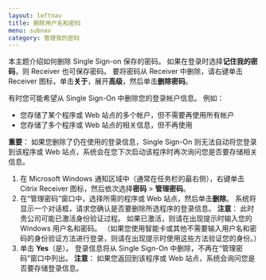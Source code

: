 ```yaml
---
layout: leftnav
title: 删除用户名和密码
menu: subnav
category: 管理我的密码
---
```


本主题介绍如何删除 Single Sign-on 保存的密码。 如果在登录时选择**记住我的密码**，则 Receiver 也可保存密码。 要将密码从 Receiver 中删除，请右键单击 Receiver 图标，单击**关于**，展开**高级**，然后单击**删除密码**。

有时您可能希望从 Single Sign-On 中删除您的登录帐户信息。 例如：

* 您存储了某个程序或 Web 站点的多个帐户，但不需要再使用所有帐户
* 您存储了多个程序或 Web 站点的相关信息，但不再使用

**重要**： 如果您删除了仍在使用的登录信息，Single Sign-On 则无法自动将您登录到该程序或 Web 站点，系统会在您下次启动该程序时再次询问您是否要存储相关信息。

1. 在 Microsoft Windows 通知区域中（通常在任务栏的最右侧），右键单击 Citrix Receiver 图标，然后依次选择**密码** > **管理密码**。
1. 在“管理密码”窗口中，选择所需的程序或 Web 站点，然后单击**删除**。 系统将显示一个对话框，请求您确认是否要删除所选程序的登录信息。
**注意**： 此时贵公司可能已激活身份验证过程。 如果已激活，则请在出现提示时输入您的 Windows 用户名和密码。 （如果您使用智能卡或其他不需要输入用户名和密码的身份验证方法进行登录，则请在出现提示时使用这些方法验证您的身份。）
1. 单击 **Yes**（是）。 登录信息将从 Single Sign-On 中删除，不再在“管理密码”窗口中列出。
**注意**： 如果您返回到该程序或 Web 站点，系统会询问您是否要存储登录信息。

